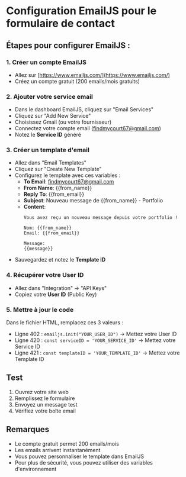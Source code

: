 # Configuration EmailJS pour le formulaire de contact

## Étapes pour configurer EmailJS :

### 1. Créer un compte EmailJS
- Allez sur [https://www.emailjs.com/](https://www.emailjs.com/)
- Créez un compte gratuit (200 emails/mois gratuits)

### 2. Ajouter votre service email
- Dans le dashboard EmailJS, cliquez sur "Email Services"
- Cliquez sur "Add New Service"
- Choisissez Gmail (ou votre fournisseur)
- Connectez votre compte email (findmycourt67@gmail.com)
- Notez le **Service ID** généré

### 3. Créer un template d'email
- Allez dans "Email Templates"
- Cliquez sur "Create New Template"
- Configurez le template avec ces variables :
  - **To Email**: findmycourt67@gmail.com
  - **From Name**: {{from_name}}
  - **Reply To**: {{from_email}}
  - **Subject**: Nouveau message de {{from_name}} - Portfolio
  - **Content**:
    ```
    Vous avez reçu un nouveau message depuis votre portfolio !
    
    Nom: {{from_name}}
    Email: {{from_email}}
    
    Message:
    {{message}}
    ```
- Sauvegardez et notez le **Template ID**

### 4. Récupérer votre User ID
- Allez dans "Integration" → "API Keys"
- Copiez votre **User ID** (Public Key)

### 5. Mettre à jour le code
Dans le fichier HTML, remplacez ces 3 valeurs :
- Ligne 402 : `emailjs.init("YOUR_USER_ID")` → Mettez votre User ID
- Ligne 420 : `const serviceID = 'YOUR_SERVICE_ID'` → Mettez votre Service ID
- Ligne 421 : `const templateID = 'YOUR_TEMPLATE_ID'` → Mettez votre Template ID

## Test
1. Ouvrez votre site web
2. Remplissez le formulaire
3. Envoyez un message test
4. Vérifiez votre boîte email

## Remarques
- Le compte gratuit permet 200 emails/mois
- Les emails arrivent instantanément
- Vous pouvez personnaliser le template dans EmailJS
- Pour plus de sécurité, vous pouvez utiliser des variables d'environnement